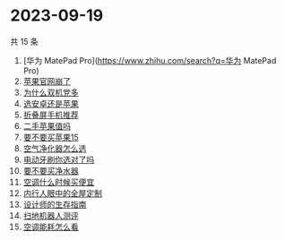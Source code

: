 # 2023-09-19

共 15 条

<!-- BEGIN ZHIHUSEARCH -->
<!-- 最后更新时间 Tue Sep 19 2023 20:12:16 GMT+0800 (China Standard Time) -->
1. [华为 MatePad Pro](https://www.zhihu.com/search?q=华为 MatePad Pro)
1. [苹果官网崩了](https://www.zhihu.com/search?q=苹果官网崩了)
1. [为什么双机党多](https://www.zhihu.com/search?q=为什么双机党多)
1. [选安卓还是苹果](https://www.zhihu.com/search?q=选安卓还是苹果)
1. [折叠屏手机推荐](https://www.zhihu.com/search?q=折叠屏手机推荐)
1. [二手苹果值吗](https://www.zhihu.com/search?q=二手苹果值吗)
1. [要不要买苹果15](https://www.zhihu.com/search?q=要不要买苹果15)
1. [空气净化器怎么选](https://www.zhihu.com/search?q=空气净化器怎么选)
1. [电动牙刷你选对了吗](https://www.zhihu.com/search?q=电动牙刷你选对了吗)
1. [要不要买净水器](https://www.zhihu.com/search?q=要不要买净水器)
1. [空调什么时候买便宜](https://www.zhihu.com/search?q=空调什么时候买便宜)
1. [内行人眼中的全屋定制](https://www.zhihu.com/search?q=内行人眼中的全屋定制)
1. [设计师的生存指南](https://www.zhihu.com/search?q=设计师的生存指南)
1. [扫地机器人测评](https://www.zhihu.com/search?q=扫地机器人测评)
1. [空调能耗怎么看](https://www.zhihu.com/search?q=空调能耗怎么看)
<!-- END ZHIHUSEARCH -->
